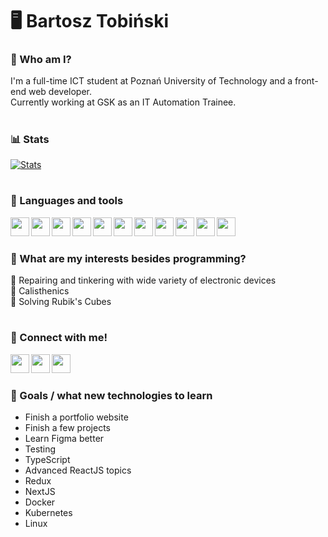 # 🖥️ Bartosz Tobiński</h1>

### 👤 Who am I?
I'm a full-time ICT student at Poznań University of Technology and a front-end web developer. <br />
Currently working at GSK as an IT Automation Trainee.

#

### 📊 Stats
[![Stats](https://github-readme-stats.vercel.app/api?username=bttobi&count_private=true&show_icons=true&theme=dark&hide=prs,issues,contribs)](https://github.com/bttobi/github-readme-stats)

#

### 🧰 Languages and tools
<img align="left" padding="5px" width="30px" src="https://cdn.jsdelivr.net/gh/devicons/devicon/icons/vscode/vscode-original.svg" />
<img align="left" padding="5px" width="30px" src="https://cdn.jsdelivr.net/gh/devicons/devicon/icons/html5/html5-original.svg" />          
<img align="left" padding="5px" width="30px" src="https://cdn.jsdelivr.net/gh/devicons/devicon/icons/css3/css3-original.svg" />
<img align="left" padding="5px" width="30px" src="https://cdn.jsdelivr.net/gh/devicons/devicon/icons/tailwindcss/tailwindcss-plain.svg" />
<img align="left" padding="5px" width="30px" src="https://cdn.jsdelivr.net/gh/devicons/devicon/icons/javascript/javascript-original.svg" />
<img align="left" padding="5px" width="30px" src="https://cdn.jsdelivr.net/gh/devicons/devicon/icons/react/react-original.svg" />
<img align="left" padding="5px" width="30px" src="https://cdn.jsdelivr.net/gh/devicons/devicon/icons/cplusplus/cplusplus-original.svg" />
<img align="left" padding="5px" width="30px" src="https://cdn.jsdelivr.net/gh/devicons/devicon/icons/mysql/mysql-original-wordmark.svg" />
<img align="left" padding="5px" width="30px" src="https://cdn.jsdelivr.net/gh/devicons/devicon/icons/git/git-original.svg" />          
<img align="left" padding="5px" width="30px" src="https://cdn.jsdelivr.net/gh/devicons/devicon/icons/github/github-original.svg" />
<img align="left" padding="5px" width="30px" src="https://cdn.jsdelivr.net/gh/devicons/devicon/icons/figma/figma-original.svg" />
          
<br />

#

### 🎨 What are my interests besides programming?
🔧 Repairing and tinkering with wide variety of electronic devices<br/>
🤸 Calisthenics<br/>
🧊 Solving Rubik's Cubes</font><br/>

#

### 🔗 Connect with me!
[<img align="left" padding="5px" width="30px" src="https://user-images.githubusercontent.com/76923032/221998072-a1a8eedf-9eba-4c0b-ad24-d80320a6b6e2.png"/>](http://www.tobinski.pl)
[<img align="left" padding="5px" width="30px" src="https://cdn.jsdelivr.net/gh/devicons/devicon/icons/linkedin/linkedin-original.svg" />](https://www.linkedin.com/in/bartosz-tobiński-525864246/)
[<img align="left" padding="5px" width="30px" src="https://user-images.githubusercontent.com/76923032/221997878-6b68806a-de50-4dc0-8586-7e2aab4454cf.png" />](mailto:bartosz@tobinski.pl)

<br />

#

### 🎯 Goals / what new technologies to learn
- Finish a portfolio website
- Finish a few projects
- Learn Figma better
- Testing
- TypeScript
- Advanced ReactJS topics
- Redux
- NextJS
- Docker
- Kubernetes
- Linux
